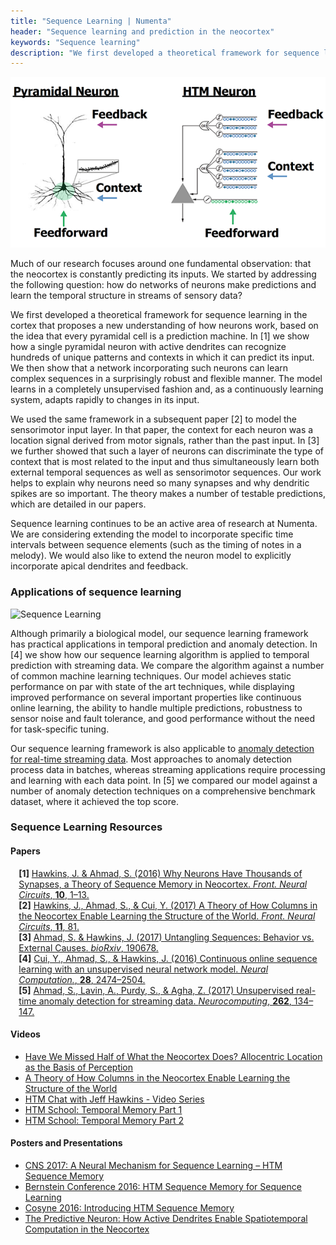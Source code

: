 ```yaml
---
title: "Sequence Learning | Numenta"
header: "Sequence learning and prediction in the neocortex"
keywords: "Sequence learning"
description: "We first developed a theoretical framework for sequence learning in the cortex that proposes a new understanding of how neurons work, based on the idea that every pyramidal cell is a prediction machine. In this page, you'll find all our resources regarding sequence learning."
---
```

<section>
<aside>

![Sequence Learning](../images/sequence-learning-1.png)

</aside>

Much of our research focuses around one fundamental observation: that the neocortex is constantly predicting its inputs. We started by addressing the following question: how do networks of neurons make predictions and learn the temporal structure in streams of sensory data?

We first developed a theoretical framework for sequence learning in the cortex that proposes a new understanding of how neurons work, based on the idea that every pyramidal cell is a prediction machine. In [1] we show how a single pyramidal neuron with active dendrites can recognize hundreds of unique patterns and contexts in which it can predict its input. We then show that a network incorporating such neurons can learn complex sequences in a surprisingly robust and flexible manner. The model learns in a completely unsupervised fashion and, as a continuously learning system, adapts rapidly to changes in its input.
</section>

We used the same framework in a subsequent paper [2] to model the sensorimotor input layer. In that paper, the context for each neuron was a location signal derived from motor signals, rather than the past input. In [3] we further showed that such a layer of neurons can discriminate the type of context that is most related to the input and thus simultaneously learn both external temporal sequences as well as sensorimotor sequences. Our work helps to explain why neurons need so many synapses and why dendritic spikes are so important. The theory makes a number of testable predictions, which are detailed in our papers.

Sequence learning continues to be an active area of research at Numenta. We are considering extending the model to incorporate specific time intervals between sequence elements (such as the timing of notes in a melody). We would also like to extend the neuron model to explicitly incorporate apical dendrites and feedback.

### Applications of sequence learning

<section>
<aside>

![Sequence Learning](../images/sequence-learning-2.png)

</aside>
Although primarily a biological model, our sequence learning framework has practical applications in temporal prediction and anomaly detection. In [4] we show how our sequence learning algorithm is applied to temporal prediction with streaming data. We compare the algorithm against a number of common machine learning techniques. Our model achieves static performance on par with state of the art techniques, while displaying improved performance on several important properties like continuous online learning, the ability to handle multiple predictions, robustness to sensor noise and fault tolerance, and good performance without the need for task-specific tuning.

Our sequence learning framework is also applicable to [anomaly detection for real-time streaming data](/applications/numenta-anomaly-benchmark/). Most approaches to anomaly detection process data in batches, whereas streaming applications require processing and learning with each data point. In [5] we compared our model against a number of anomaly detection techniques on a comprehensive benchmark dataset, where it achieved the top score.

</section>

### Sequence Learning Resources

#### Papers

<span style="margin-left: 10pt; display:block"><b>[1]</b> <a href="https://numenta.com/resources/papers/why-neurons-have-thousands-of-synapses-theory-of-sequence-memory-in-neocortex/">Hawkins, J. & Ahmad, S. (2016) Why Neurons Have Thousands of Synapses, a Theory of Sequence Memory in Neocortex. <i>Front. Neural Circuits</i>, <b>10</b>, 1–13.</a></span>
<span style="margin-left: 10pt; display:block"><b>[2]</b> <a href="https://numenta.com/resources/papers/a-theory-of-how-columns-in-the-neocortex-enable-learning-the-structure-of-the-world/">Hawkins, J., Ahmad, S., & Cui, Y. (2017) A Theory of How Columns in the Neocortex Enable Learning the Structure of the World. <i>Front. Neural Circuits</i>, <b>11</b>, 81.</a></span>
<span style="margin-left: 10pt; display:block"><b>[3]</b> <a href="https://www.biorxiv.org/content/early/2017/09/19/190678">Ahmad, S. & Hawkins, J. (2017) Untangling Sequences: Behavior vs. External Causes. <i>bioRxiv</i>, 190678.</a></span>
<span style="margin-left: 10pt; display:block"><b>[4]</b> <a href="https://www.numenta.com/resources/papers/continuous-online-sequence-learning-with-an-unsupervised-neural-network-model/">Cui, Y., Ahmad, S., & Hawkins, J. (2016) Continuous online sequence learning with an unsupervised neural network model. <i>Neural Computation.</i>, <b>28</b>, 2474–2504.</a></span>
<span style="margin-left: 10pt; display:block"><b>[5]</b> <a href="https://www.numenta.com/resources/papers/unsupervised-real-time-anomaly-detection-for-streaming-data/">Ahmad, S., Lavin, A., Purdy, S., & Agha, Z. (2017) Unsupervised real-time anomaly detection for streaming data. <i>Neurocomputing</i>, <b>262</b>, 134–147.</a></span>

#### Videos
*	[Have We Missed Half of What the Neocortex Does? Allocentric Location as the Basis of Perception](/resources/papers-videos-and-more/jeff-hawkins-mit-talk/)
*	[A Theory of How Columns in the Neocortex Enable Learning the Structure of the World](/resources/papers-videos-and-more/how-columns-in-the-neocortex-enable-learning-the-structure-of-the-world/)
*	[HTM Chat with Jeff Hawkins - Video Series](/resources/papers-videos-and-more/htm-chat-with-jeff-hawkins/)
*	[HTM School: Temporal Memory Part 1](https://www.youtube.com/watch?v=UBzemKcUoOk)
*	[HTM School: Temporal Memory Part 2](https://www.youtube.com/watch?v=1OhY_u3NjdM)

#### Posters and Presentations
*	[CNS 2017: A Neural Mechanism for Sequence Learning – HTM Sequence Memory](/resources/papers-videos-and-more/cns-2017-a-neural-mechanism-for-sequence-learning/)
*	[Bernstein Conference 2016: HTM Sequence Memory for Sequence Learning](/resources/papers-videos-and-more/bernstein-conference-2016-HTM-sequence-memory/)
*	[Cosyne 2016: Introducing HTM Sequence Memory](/resources/papers-videos-and-more/cosyne-2016-introducing-htm-sequence-memory-theory/)
*	[The Predictive Neuron: How Active Dendrites Enable Spatiotemporal Computation in the Neocortex](https://www.slideshare.net/numenta/the-predictive-neuron-how-active-dendrites-enable-spatiotemporal-computation-in-the-neocortex-by-subutai-ahmad-02082018-88009150)
